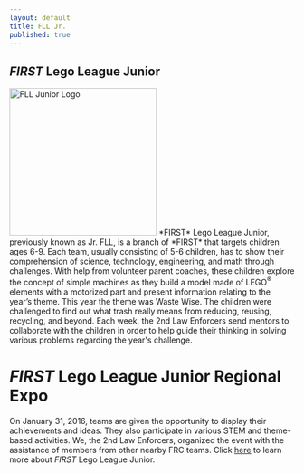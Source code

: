 ```yaml
---
layout: default
title: FLL Jr.
published: true
---
```

## *FIRST* Lego League Junior
<img class="float-left" alt="FLL Junior Logo" style="width:260px;" src="{{ site.url }}/assets/img/FIRST-logos/FLL-jr-logo.png"/>
*FIRST* Lego League Junior, previously known as Jr. FLL, is a branch of *FIRST* that targets children ages 6-9. Each team, usually consisting of 5-6 children, has to show their comprehension of science, technology, engineering, and math through challenges. With help from volunteer parent coaches, these children explore the concept of simple machines as they build a model made of LEGO<sup>&reg;</sup> elements with a motorized part and present information relating to the year’s theme. This year the theme was Waste Wise. The children were challenged to find out what trash really means from reducing, reusing, recycling, and beyond. Each week, the 2nd Law Enforcers send mentors to collaborate with the children in order to help guide their thinking in solving various problems regarding the year's challenge.

# *FIRST* Lego League Junior Regional Expo
On January 31, 2016, teams are given the opportunity to display their achievements and ideas. They also participate in various STEM and theme-based activities. We, the 2nd Law Enforcers, organized the event with the assistance of members from other nearby FRC teams.
Click [here](http://www.firstinspires.org/robotics/flljr) to learn more about *FIRST* Lego League Junior.
